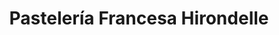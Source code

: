 ---
title: "Pastelería Francesa Hirondelle"
url: /vitacura/pasteleria-francesa-hirondelle/
shop: pastelería
---